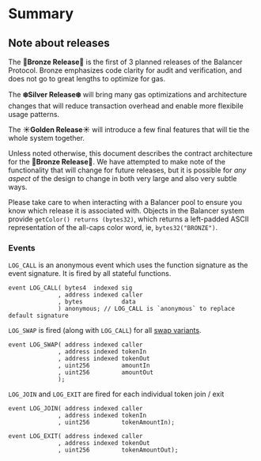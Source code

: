# Summary

## Note about releases

The **🍂Bronze Release🍂** is the first of 3 planned releases of the Balancer Protocol. Bronze emphasizes code clarity for audit and verification, and does not go to great lengths to optimize for gas.

The **❄️Silver Release❄️** will bring many gas optimizations and architecture changes that will reduce transaction overhead and enable more flexibile usage patterns.

The **☀️Golden Release☀️** will introduce a few final features that will tie the whole system together.

Unless noted otherwise, this document describes the contract architecture for the **🍂Bronze Release🍂**. We have attempted to make note of the functionality that will change for future releases, but it is possible for _any aspect_ of the design to change in both very large and also very subtle ways.

Please take care to when interacting with a Balancer pool to ensure you know which release it is associated with. Objects in the Balancer system provide `getColor() returns (bytes32)`, which returns a left-padded ASCII representation of the all-caps color word, ie, `bytes32("BRONZE")`.



### Events

`LOG_CALL` is an anonymous event which uses the function signature as the event signature. It is fired by all stateful functions.

```text
event LOG_CALL( bytes4  indexed sig
              , address indexed caller
              , bytes           data
              ) anonymous; // LOG_CALL is `anonymous` to replace default signature
```

`LOG_SWAP` is fired \(along with `LOG_CALL`\) for all [swap variants](index.md).

```text
event LOG_SWAP( address indexed caller
              , address indexed tokenIn
              , address indexed tokenOut
              , uint256         amountIn
              , uint256         amountOut
              );
```

`LOG_JOIN` and `LOG_EXIT` are fired for each individual token join / exit

```text
event LOG_JOIN( address indexed caller
              , address indexed tokenIn
              , uint256         tokenAmountIn);

event LOG_EXIT( address indexed caller
              , address indexed tokenOut
              , uint256         tokenAmountOut);
```